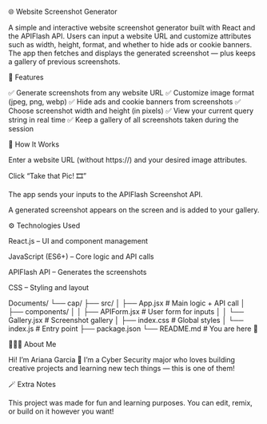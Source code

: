 🌐 Website Screenshot Generator

A simple and interactive website screenshot generator built with React and the APIFlash
 API.
Users can input a website URL and customize attributes such as width, height, format, and whether to hide ads or cookie banners. The app then fetches and displays the generated screenshot — plus keeps a gallery of previous screenshots.


🚀 Features

✅ Generate screenshots from any website URL
✅ Customize image format (jpeg, png, webp)
✅ Hide ads and cookie banners from screenshots
✅ Choose screenshot width and height (in pixels)
✅ View your current query string in real time
✅ Keep a gallery of all screenshots taken during the session

🧠 How It Works

Enter a website URL (without https://) and your desired image attributes.

Click “Take that Pic! 🎞”

The app sends your inputs to the APIFlash Screenshot API.

A generated screenshot appears on the screen and is added to your gallery.

⚙️ Technologies Used

React.js – UI and component management

JavaScript (ES6+) – Core logic and API calls

APIFlash API – Generates the screenshots

CSS – Styling and layout

Documents/
└── cap/
    ├── src/
    │   ├── App.jsx            # Main logic + API call
    │   ├── components/
    │   │   ├── APIForm.jsx    # User form for inputs
    │   │   └── Gallery.jsx    # Screenshot gallery
    │   ├── index.css          # Global styles
    │   └── index.js           # Entry point
    ├── package.json
    └── README.md              # You are here 👋

👩🏽‍💻 About Me

Hi! I’m Ariana Garcia 👋
I’m a Cyber Security major who loves building creative projects and learning new tech things — this is one of them!

🪄 Extra Notes

This project was made for fun and learning purposes.
You can edit, remix, or build on it however you want!
